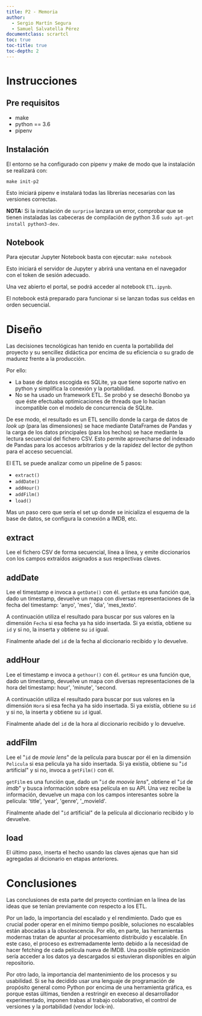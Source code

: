 ```yaml
---
title: P2 - Memoria
author:
  - Sergio Martín Segura
  - Samuel Salvatella Pérez
documentclass: scrartcl
toc: true
toc-title: true
toc-depth: 2
---
```


# Instrucciones

## Pre requisitos

- make
- python == 3.6
- pipenv

## Instalación

El entorno se ha configurado con pipenv y make de modo que la instalación se realizará con:

```
make init-p2
```

Esto iniciará pipenv e instalará todas las librerías necesarias con las versiones correctas.

**NOTA:** Si la instalación de `surprise` lanzara un error, comprobar que se tienen instaladas las cabeceras de compilación de python 3.6 `sudo apt-get install python3-dev`.

## Notebook

Para ejecutar Jupyter Notebook basta con ejecutar: `make notebook`

Esto iniciará el servidor de Jupyter y abrirá una ventana en el navegador con el token de sesión adecuado.

Una vez abierto el portal, se podrá acceder al notebook `ETL.ipynb`.

El notebook está preparado para funcionar si se lanzan todas sus celdas en orden secuencial.

# Diseño

Las decisiones tecnológicas han tenido en cuenta la portabilida del proyecto y su sencillez didáctica por encima de su eficiencia o su grado de madurez frente a la producción.

Por ello:

- La base de datos escogida es SQLite, ya que tiene soporte nativo en python y simplifica la conexión y la portabilidad.
- No se ha usado un framework ETL. Se probó y se desechó Bonobo ya que éste efectuaba optimicaciones de threads que lo hacían incompatible con el modelo de concurrencia de SQLite.

De ese modo, el resultado es un ETL sencillo donde la carga de datos de _look up_ (para las dimensiones) se hace mediante DataFrames de Pandas y la carga de los datos principales (para los hechos) se hace mediante la lectura secuencial del fichero CSV. Esto permite aprovecharse del indexado de Pandas para los accesos arbitrarios y de la rapidez del lector de python para el acceso secuencial.

El ETL se puede analizar como un pipeline de 5 pasos:

- `extract()`
- `addDate()`
- `addHour()`
- `addFilm()`
- `load()`

Mas un paso cero que sería el set up donde se inicializa el esquema de la base de datos, se configura la conexión a IMDB, etc.

## extract

Lee el fichero CSV de forma secuencial, línea a línea, y emite diccionarios con los campos extraídos asignados a sus respectivas claves.

## addDate

Lee el timestamp e invoca a `getDate()` con él. `getDate` es una función que, dado un timestamp, devuelve un mapa con diversas representaciones de la fecha del timestamp: 'anyo', 'mes', 'dia', 'mes_texto'.

A continuación utiliza el resultado para buscar por sus valores en la dimensión `Fecha` si esa fecha ya ha sido insertada. Si ya existía, obtiene su `id` y si no, la inserta y obtiene su `id` igual.

Finalmente añade del `id` de la fecha al diccionario recibido y lo devuelve.

## addHour

Lee el timestamp e invoca a `gethour()` con él. `getHour` es una función que, dado un timestamp, devuelve un mapa con diversas representaciones de la hora del timestamp: hour', 'minute', 'second.

A continuación utiliza el resultado para buscar por sus valores en la dimensión `Hora` si esa fecha ya ha sido insertada. Si ya existía, obtiene su `id` y si no, la inserta y obtiene su `id` igual.

Finalmente añade del `id` de la hora al diccionario recibido y lo devuelve.

## addFilm

Lee el "`id` de _movie lens_" de la película para buscar por él en la dimensión `Pelicula` si esa pelicula ya ha sido insertada. Si ya existía, obtiene su "`id` artificial" y si no, invoca a `getFilm()` con él.

`getFilm` es una función que, dado un "`id` de _moovie lens_", obtiene el "`id` de _imdb_" y busca información sobre esa película en su API. Una vez recibe la información, devuelve un mapa con los campos interesantes sobre la película: 'title', 'year', 'genre', '\_movieId'.

Finalmente añade del "`id` artificial" de la película al diccionario recibido y lo devuelve.

## load

El último paso, inserta el hecho usando las claves ajenas que han sid agregadas al dicionario en etapas anteriores.

# Conclusiones

Las conclusiones de esta parte del proyecto continúan en la línea de las ideas que se tenían previamente con respecto a los ETL.

Por un lado, la importancia del escalado y el rendimiento. Dado que es crucial poder operar en el mínimo tiempo posible, soluciones no escalables están abocadas a la obsolescencia. Por ello, en parte, las herramientas modernas tratan de apuntar al procesamiento distribuído y escalable. En este caso, el proceso es extremadamente lento debido a la necesidad de hacer fetching de cada película nueva de IMDB. Una posible optimización sería acceder a los datos ya descargados si estuvieran disponibles en algún repositorio.

Por otro lado, la importancia del mantenimiento de los procesos y su usabilidad. Si se ha decidido usar una lenguaje de programación de propósito general como Python por encima de una herramienta gráfica, es porque estas últimas, tienden a restringir en execeso al desarrollador experimentado, imponen trabas al trabajo colaborativo, el control de versiones y la portabilidad (vendor lock-in).
